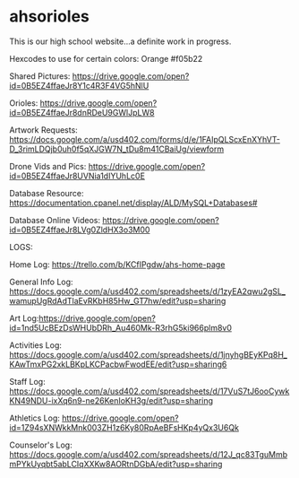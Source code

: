 # ahsorioles
This is our high school website...a definite work in progress.

Hexcodes to use for certain colors:
Orange #f05b22

Shared Pictures: https://drive.google.com/open?id=0B5EZ4ffaeJr8Y1c4R3F4VG5hNlU

Orioles: https://drive.google.com/open?id=0B5EZ4ffaeJr8dnRDeU9GWlJpLW8

Artwork Requests: https://docs.google.com/a/usd402.com/forms/d/e/1FAIpQLScxEnXYhVT-D_3rimLDQjb0uh0f5qXJGW7N_tDu8m41CBaiUg/viewform

Drone Vids and Pics: https://drive.google.com/open?id=0B5EZ4ffaeJr8UVNia1dIYUhLc0E

Database Resource: https://documentation.cpanel.net/display/ALD/MySQL+Databases#

Database Online Videos: https://drive.google.com/open?id=0B5EZ4ffaeJr8LVg0ZldHX3o3M00

LOGS:

Home Log: https://trello.com/b/KCfIPgdw/ahs-home-page

General Info Log: https://docs.google.com/a/usd402.com/spreadsheets/d/1zyEA2qwu2gSL_wamupUgRdAdTlaEvRKbH85Hw_GT7hw/edit?usp=sharing

Art Log:https://drive.google.com/open?id=1nd5UcBEzDsWHUbDRh_Au460Mk-R3rhG5ki966plm8v0 

Activities Log: https://docs.google.com/a/usd402.com/spreadsheets/d/1jnyhgBEyKPq8H_KAwTmxPG2xkLBKpLKCPacbwFwodEE/edit?usp=sharing6

Staff Log: https://docs.google.com/a/usd402.com/spreadsheets/d/17VuS7tJ6ooCywkKN49NDU-ixXq6n9-ne26KenIoKH3g/edit?usp=sharing

Athletics Log: https://drive.google.com/open?id=1Z94sXNWkkMnk003ZH1z6Ky80RpAeBFsHKp4yQx3U6Qk

Counselor's Log: https://docs.google.com/a/usd402.com/spreadsheets/d/12J_qc83TguMmbmPYkUyqbt5abLCIqXXKw8AORtnDGbA/edit?usp=sharing
